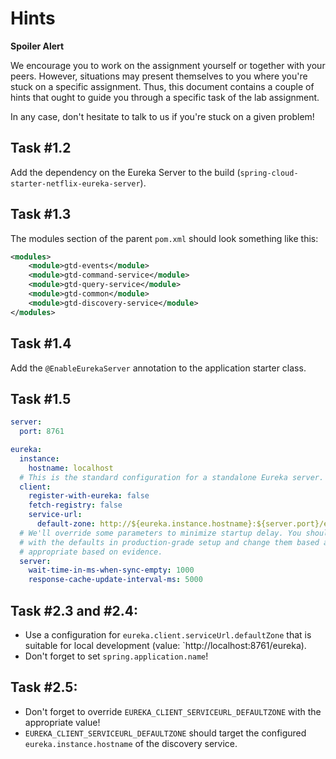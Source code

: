 # Hints

**Spoiler Alert**

We encourage you to work on the assignment yourself or together with your peers. However, situations may present themselves to you where you're stuck on a specific assignment. Thus, this document contains a couple of hints that ought to guide you through a specific task of the lab assignment.

In any case, don't hesitate to talk to us if you're stuck on a given problem!

## Task #1.2

Add the dependency on the Eureka Server to the build (`spring-cloud-starter-netflix-eureka-server`).

## Task #1.3

The modules section of the parent `pom.xml` should look something like this:

```xml
<modules>
    <module>gtd-events</module>
    <module>gtd-command-service</module>
    <module>gtd-query-service</module>
    <module>gtd-common</module>
    <module>gtd-discovery-service</module>
</modules>
```

## Task #1.4

Add the `@EnableEurekaServer` annotation to the application starter class.

## Task #1.5

```yaml
server:
  port: 8761

eureka:
  instance:
    hostname: localhost
  # This is the standard configuration for a standalone Eureka server.
  client:
    register-with-eureka: false
    fetch-registry: false
    service-url:
      default-zone: http://${eureka.instance.hostname}:${server.port}/eureka/
  # We'll override some parameters to minimize startup delay. You should go
  # with the defaults in production-grade setup and change them based as
  # appropriate based on evidence.
  server:
    wait-time-in-ms-when-sync-empty: 1000
    response-cache-update-interval-ms: 5000
```

## Task #2.3 and #2.4:

* Use a configuration for `eureka.client.serviceUrl.defaultZone` that is suitable for local development (value: `http://localhost:8761/eureka).
* Don't forget to set `spring.application.name`!

## Task #2.5:

* Don't forget to override `EUREKA_CLIENT_SERVICEURL_DEFAULTZONE` with the appropriate value!
* `EUREKA_CLIENT_SERVICEURL_DEFAULTZONE` should target the configured `eureka.instance.hostname` of the discovery service.